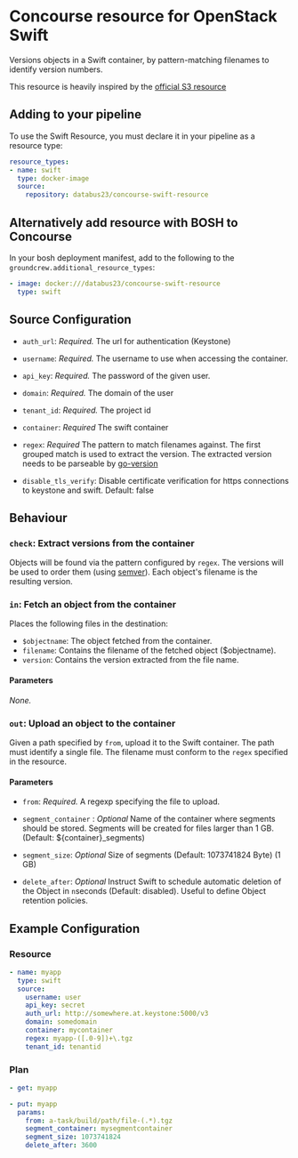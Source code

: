 <!--
SPDX-FileCopyrightText: 2025 SAP SE or an SAP affiliate company

SPDX-License-Identifier: Apache-2.0
-->

# Concourse resource for OpenStack Swift

Versions objects in a Swift container, by pattern-matching filenames to identify
version numbers.

This resource is heavily inspired by the [official S3 resource](https://github.com/concourse/s3-resource)

## Adding to your pipeline

To use the Swift Resource, you must declare it in your pipeline as a resource type:

```yaml
resource_types:
- name: swift
  type: docker-image
  source:
    repository: databus23/concourse-swift-resource
```

## Alternatively add resource with BOSH to Concourse

In your bosh deployment manifest, add to the following to the `groundcrew.additional_resource_types`:

```yaml
- image: docker:///databus23/concourse-swift-resource
  type: swift
```

## Source Configuration

* `auth_url`: *Required.* The url for authentication (Keystone)

* `username`: *Required.* The username to use when accessing the
  container.

* `api_key`: *Required.* The password of the given user.

* `domain`: *Required.* The domain of the user

* `tenant_id`: *Required.* The project id

* `container`: *Required* The swift container

* `regex`: *Required* The pattern to match filenames against. The first
  grouped match is used to extract the version. The extracted version
  needs to be parseable by [go-version](https://github.com/hashicorp/go-version)

* `disable_tls_verify`: Disable certificate verification for https connections to keystone and swift. Default: false

## Behaviour

### `check`: Extract versions from the container

Objects will be found via the pattern configured by `regex`. The versions
will be used to order them (using [semver](http://semver.org/)). Each
object's filename is the resulting version.

### `in`: Fetch an object from the container

Places the following files in the destination:

* `$objectname`: The object fetched from the container.
* `filename`: Contains the filename of the fetched object ($objectname).
* `version`: Contains the version extracted from the file name.

#### Parameters

*None.*

### `out`: Upload an object to the container

Given a path specified by `from`, upload it to the Swift container. The path must identify a single file. The filename must conform to the `regex` specified in the resource.

#### Parameters

* `from`: *Required.* A regexp specifying the file to upload.

* `segment_container` : *Optional* Name of the container where segments should be stored. Segments will be created for files larger than 1 GB. (Default: ${container}_segments)
* `segment_size`: *Optional* Size of segments (Default: 1073741824 Byte) (1 GB)
* `delete_after`: *Optional* Instruct Swift to schedule automatic deletion of the Object in `n`seconds (Default: disabled). Useful to define Object retention policies.

## Example Configuration

### Resource

```yaml
- name: myapp
  type: swift
  source:
    username: user
    api_key: secret
    auth_url: http://somewhere.at.keystone:5000/v3
    domain: somedomain
    container: mycontainer
    regex: myapp-([.0-9])+\.tgz
    tenant_id: tenantid
```

### Plan

``` yaml
- get: myapp
```

``` yaml
- put: myapp
  params:
    from: a-task/build/path/file-(.*).tgz
    segment_container: mysegmentcontainer
    segment_size: 1073741824
    delete_after: 3600
```
